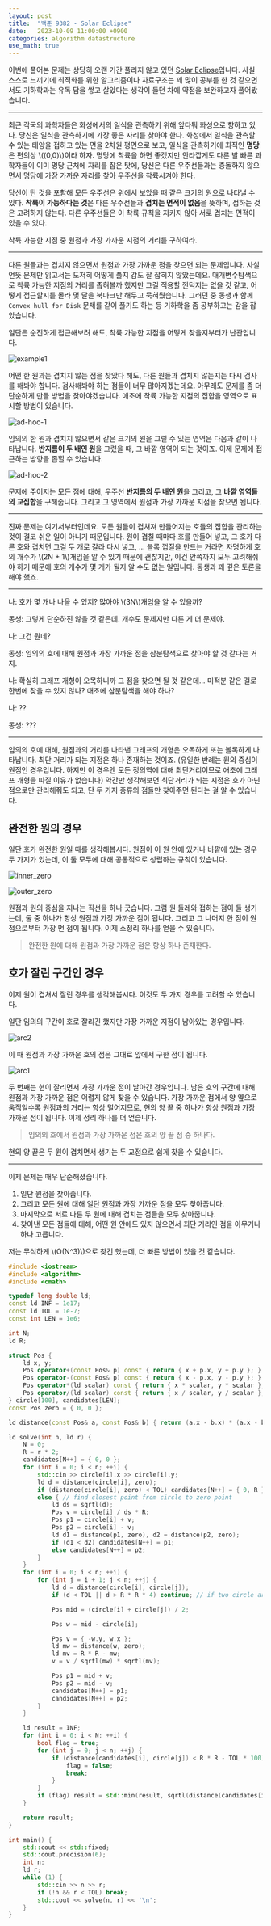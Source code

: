 ```yaml
---
layout: post
title:  "백준 9382 - Solar Eclipse"
date:   2023-10-09 11:00:00 +0900
categories: algorithm datastructure
use_math: true
---
```


이번에 풀어본 문제는 상당히 오랜 기간 풀리지 않고 있던 [Solar Eclipse][q]입니다. 사실 스스로 느끼기에 최적화를 위한 알고리즘이나 자료구조는 꽤 많이 공부를 한 것 같으면서도 기하학과는 유독 담을 쌓고 살았다는 생각이 들던 차에 약점을 보완하고자 풀어봤습니다.

- - -
최근 각국의 과학자들은 화성에서의 일식을 관측하기 위해 앞다퉈 화성으로 향하고 있다. 당신은 일식을 관측하기에 가장 좋은 자리를 찾아야 한다. 화성에서 일식을 관측할 수 있는 태양을 접하고 있는 면을 2차원 평면으로 보고, 일식을 관측하기에 최적인 **명당**은 편의상 \\((0,0)\\)이라 하자. 명당에 착륙을 하면 좋겠지만 안타깝게도 다른 발 빠른 과학자들이 이미 명당 근처에 자리를 잡은 탓에, 당신은 다른 우주선들과는 충돌하지 않으면서 명당에 가장 가까운 자리를 찾아 우주선을 착륙시켜야 한다.

당신이 탄 것을 포함해 모든 우주선은 위에서 보았을 때 같은 크기의 원으로 나타낼 수 있다. **착륙이 가능하다는 것**은 다른 우주선들과 **겹치는 면적이 없음**을 뜻하며, 접하는 것은 고려하지 않는다. 다른 우주선들은 이 착륙 규칙을 지키지 않아 서로 겹치는 면적이 있을 수 있다.

착륙 가능한 지점 중 원점과 가장 가까운 지점의 거리를 구하여라.
- - -

다른 원들과는 겹치지 않으면서 원점과 가장 가까운 점을 찾으면 되는 문제입니다. 사실 언뜻 문제만 읽고서는 도저히 어떻게 풀지 감도 잘 잡히지 않았는데요. 매개변수탐색으로 착륙 가능한 지점의 거리를 좁혀볼까 했지만 그걸 적용할 껀덕지는 없을 것 같고, 어떻게 접근할지를 몰라 몇 달을 북마크만 해두고 묵혀뒀습니다. 그러던 중 동생과 함께 `Convex hull for Disk` 문제를 같이 풀기도 하는 등 기하학을 좀 공부하고는 감을 잡았습니다.

일단은 순진하게 접근해보려 해도, 착륙 가능한 지점을 어떻게 찾을지부터가 난관입니다.

![example1](/assets/images/2023-10-09-q9382/example1.png)

어떤 한 원과는 겹치지 않는 점을 찾았다 해도, 다른 원들과 겹치지 않는지는 다시 검사를 해봐야 합니다. 검사해봐야 하는 점들이 너무 많아지겠는데요. 아무래도 문제를 좀 더 단순하게 만들 방법을 찾아야겠습니다. 애초에 착륙 가능한 지점의 집합을 영역으로 표시할 방법이 있습니다.

![ad-hoc-1](/assets/images/2023-10-09-q9382/ad_hoc1.png)

임의의 한 원과 겹치지 않으면서 같은 크기의 원을 그릴 수 있는 영역은 다음과 같이 나타납니다. **반지름이 두 배인 원**을 그렸을 때, 그 바깥 영역이 되는 것이죠. 이제 문제에 접근하는 방향을 좁힐 수 있습니다.

![ad-hoc-2](/assets/images/2023-10-09-q9382/ad_hoc2.png)

문제에 주어지는 모든 점에 대해, 우주선 **반지름의 두 배인 원**을 그리고, 그 **바깥 영역들의 교집합**을 구해줍니다. 그리고 그 영역에서 원점과 가장 가까운 지점을 찾으면 됩니다.

- - -

진짜 문제는 여기서부터인데요. 모든 원들이 겹쳐져 만들어지는 호들의 집합을 관리하는 것이 결코 쉬운 일이 아니기 때문입니다. 원이 겹칠 때마다 호를 만들어 넣고, 그 호가 다른 호와 겹치면 그걸 두 개로 갈라 다시 넣고, ... 볼록 껍질을 만드는 거라면 자명하게 호의 개수가 \\(2N + 1\\)개임을 알 수 있기 때문에 괜찮지만, 이건 안쪽까지 모두 고려해줘야 하기 때문에 호의 개수가 몇 개가 될지 알 수도 없는 일입니다. 동생과 꽤 깊은 토론을 해야 했죠.

- - -

나: 호가 몇 개나 나올 수 있지? 많아야 \\(3N\\)개임을 알 수 있을까?

동생: 그렇게 단순하진 않을 것 같은데. 개수도 문제지만 다른 게 더 문제야.

나: 그건 뭔데?

동생: 임의의 호에 대해 원점과 가장 가까운 점을 삼분탐색으로 찾아야 할 것 같다는 거지.

나: 확실히 그래프 개형이 오목하니까 그 점을 찾으면 될 것 같은데... 미적분 같은 걸로 한번에 찾을 수 있지 않나? 애초에 삼분탐색을 해야 하나?

나: ??

동생: ???

- - -

임의의 호에 대해, 원점과의 거리를 나타낸 그래프의 개형은 오목하게 또는 볼록하게 나타납니다. 최단 거리가 되는 지점은 하나 존재하는 것이죠. (유일한 반례는 원의 중심이 원점인 경우입니다. 하지만 이 경우엔 모든 정의역에 대해 최단거리이므로 애초에 그래프 개형을 따질 이유가 없습니다) 약간만 생각해보면 최단거리가 되는 지점은 호가 아닌 점으로만 관리해줘도 되고, 단 두 가지 종류의 점들만 찾아주면 된다는 걸 알 수 있습니다.

## 완전한 원의 경우

일단 호가 완전한 원일 때를 생각해봅시다. 원점이 이 원 안에 있거나 바깥에 있는 경우 두 가지가 있는데, 이 둘 모두에 대해 공통적으로 성립하는 규칙이 있습니다.

![inner_zero](/assets/images/2023-10-09-q9382/inner_zero.png)

![outer_zero](/assets/images/2023-10-09-q9382/outer_zero.png)

원점과 원의 중심을 지나는 직선을 하나 긋습니다. 그럼 원 둘레와 접하는 점이 둘 생기는데, 둘 중 하나가 항상 원점과 가장 가까운 점이 됩니다. 그리고 그 나머지 한 점이 원점으로부터 가장 먼 점이 됩니다. 이제 소정리 하나를 얻을 수 있습니다.

> 완전한 원에 대해 원점과 가장 가까운 점은 항상 하나 존재한다.

## 호가 잘린 구간인 경우

이제 원이 겹쳐서 잘린 경우를 생각해봅시다. 이것도 두 가지 경우를 고려할 수 있습니다.

일단 임의의 구간이 호로 잘리긴 했지만 가장 가까운 지점이 남아있는 경우입니다.

![arc2](/assets/images/2023-10-09-q9382/arc2.png)

이 때 원점과 가장 가까운 호의 점은 그대로 앞에서 구한 점이 됩니다.

![arc1](/assets/images/2023-10-09-q9382/arc1.png)

두 번째는 현이 잘리면서 가장 가까운 점이 날아간 경우입니다. 남은 호의 구간에 대해 원점과 가장 가까운 점은 어렵지 않게 찾을 수 있습니다. 가장 가까운 점에서 양 옆으로 움직일수록 원점과의 거리는 항상 멀어지므로, 현의 양 끝 중 하나가 항상 원점과 가장 가까운 점이 됩니다. 이제 정리 하나를 더 얻습니다.

> 임의의 호에서 원점과 가장 가까운 점은 호의 양 끝 점 중 하나다.

현의 양 끝은 두 원이 겹치면서 생기는 두 교점으로 쉽게 찾을 수 있습니다.

- - -

이제 문제는 매우 단순해졌습니다. 

1. 일단 원점을 찾아줍니다.
2. 그리고 모든 원에 대해 일단 원점과 가장 가까운 점을 모두 찾아줍니다.
3. 마지막으로 서로 다른 두 원에 대해 겹치는 점들을 모두 찾아줍니다.
4. 찾아낸 모든 점들에 대해, 어떤 원 안에도 있지 않으면서 최단 거리인 점을 아무거나 하나 고릅니다.

저는 무식하게 \\(O(N^3)\\)으로 찾긴 했는데, 더 빠른 방법이 있을 것 같습니다.

```cpp
#include <iostream>
#include <algorithm>
#include <cmath>

typedef long double ld;
const ld INF = 1e17;
const ld TOL = 1e-7;
const int LEN = 1e6;

int N;
ld R;

struct Pos { 
	ld x, y;
	Pos operator+(const Pos& p) const { return { x + p.x, y + p.y }; }
	Pos operator-(const Pos& p) const { return { x - p.x, y - p.y }; }
	Pos operator*(ld scalar) const { return { x * scalar, y * scalar }; }
	Pos operator/(ld scalar) const { return { x / scalar, y / scalar }; }
} circle[100], candidates[LEN];
const Pos zero = { 0, 0 };

ld distance(const Pos& a, const Pos& b) { return (a.x - b.x) * (a.x - b.x) + (a.y - b.y) * (a.y - b.y); }

ld solve(int n, ld r) {
	N = 0;
	R = r * 2;
	candidates[N++] = { 0, 0 };
	for (int i = 0; i < n; ++i) {
		std::cin >> circle[i].x >> circle[i].y;
		ld d = distance(circle[i], zero);
		if (distance(circle[i], zero) < TOL) candidates[N++] = { 0, R }; // 유일한 반례인 원의 중심이 원점일 때를 처리
		else { // find closest point from circle to zero point
			ld ds = sqrtl(d);
			Pos v = circle[i] / ds * R;
			Pos p1 = circle[i] + v;
			Pos p2 = circle[i] - v;
			ld d1 = distance(p1, zero), d2 = distance(p2, zero);
			if (d1 < d2) candidates[N++] = p1;
			else candidates[N++] = p2;
		}
	}
	for (int i = 0; i < n; ++i) {
		for (int j = i + 1; j < n; ++j) {
			ld d = distance(circle[i], circle[j]);
			if (d < TOL || d > R * R * 4) continue; // if two circle are same or too far to intersect, then ignore

			Pos mid = (circle[i] + circle[j]) / 2;

			Pos w = mid - circle[i];

			Pos v = { -w.y, w.x };
			ld mw = distance(w, zero);
			ld mv = R * R - mw;
			v = v / sqrtl(mw) * sqrtl(mv);

			Pos p1 = mid + v;
			Pos p2 = mid - v;
			candidates[N++] = p1;
			candidates[N++] = p2;
		}
	}

	ld result = INF;
	for (int i = 0; i < N; ++i) {
		bool flag = true;
		for (int j = 0; j < n; ++j) {
			if (distance(candidates[i], circle[j]) < R * R - TOL * 100) {
				flag = false;
				break;
			}
		}
		if (flag) result = std::min(result, sqrtl(distance(candidates[i], zero)));
	}

	return result;
}

int main() {
	std::cout << std::fixed;
	std::cout.precision(6);
	int n;
	ld r;
	while (1) {
		std::cin >> n >> r;
		if (!n && r < TOL) break;
		std::cout << solve(n, r) << '\n';
	}
}
```

[q]:https://www.acmicpc.net/problem/9382